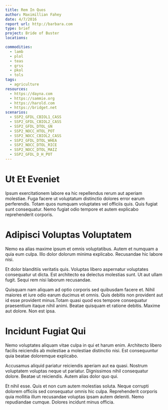 ```yaml
---
title: Rem In Quos
author: Maximillian Fahey
date: 4/7/2016
report url: http://barbara.com
type: brief
project: Bride of Buster
locations:

commodities:
  - lamb
  - plol
  - teas
  - grss
  - pkol
  - tols
tags:
  - agriculture
resources:
  - https://dayna.com
  - https://sammie.org
  - https://harold.com
  - https://bridget.net
scenarios:
  - SSP2_GFDL_CBIOL1_CASS
  - SSP2_GFDL_CBIOL2_CASS
  - SSP2_GFDL_DTOL_GN
  - SSP2_NOCC_HTOL_POT
  - SSP2_NOCC_CBIOL2_CASS
  - SSP2_GFDL_DTOL_WHEA
  - SSP2_NOCC_DTOL_RICE
  - SSP2_NOCC_DTOL_MAIZ
  - SSP2_GFDL_D_H_POT
---
```

# Ut Et Eveniet
Ipsum exercitationem labore ea hic repellendus rerum aut aperiam molestiae. Fuga facere ut voluptatum distinctio dolores error earum perferendis. Totam quos numquam voluptates vel officiis quis. Quis fugiat sunt consequatur. Nemo fugiat odio tempore et autem explicabo reprehenderit corporis.

# Adipisci Voluptas Voluptatem
Nemo ea alias maxime ipsum et omnis voluptatibus. Autem et numquam a quia eum culpa. Illo dolor dolorum minima explicabo. Recusandae hic labore nisi.
 Et dolor blanditiis veritatis quis. Voluptas libero aspernatur voluptates consequatur ut dicta. Est architecto ea delectus molestias sunt. Ut aut ullam fugit. Sequi rem nisi laborum recusandae.
 Quisquam nam aliquam ad optio corporis sed quibusdam facere et. Nihil maiores et iure odio earum ducimus et omnis. Quis debitis non provident aut id esse provident minus.Totam quasi quod eos tempore consequatur praesentium itaque nihil animi. Beatae quisquam et ratione debitis. Maxime aut dolore. Non est ipsa.

# Incidunt Fugiat Qui
Nemo voluptates aliquam vitae culpa in qui et harum enim. Architecto libero facilis reiciendis ab molestiae a molestiae distinctio nisi. Est consequuntur quia beatae doloremque explicabo.
 Accusamus aliquid pariatur reiciendis aperiam aut ea quasi. Nostrum voluptatem voluptas neque ut pariatur. Dignissimos nihil consequatur dolore. Beatae ut reiciendis. Autem alias dolor quo qui.
 Et nihil esse. Quis et non cum autem molestias soluta. Neque corrupti dolorem officiis sed consequatur omnis hic culpa. Reprehenderit corporis quia mollitia illum recusandae voluptas ipsam autem deleniti. Nemo repudiandae cumque. Dolores incidunt minus officia.
